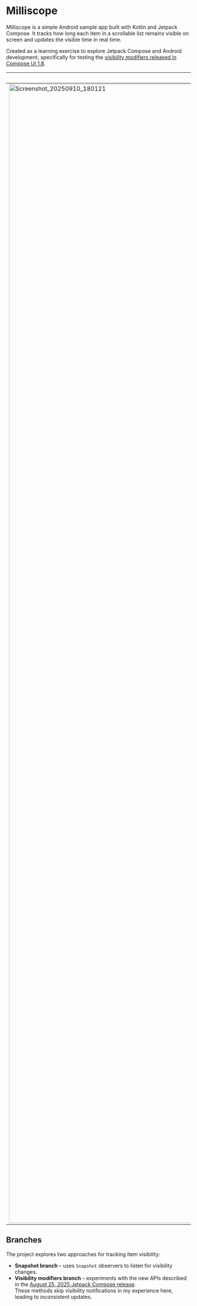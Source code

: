 # Milliscope

Milliscope is a simple Android sample app built with Kotlin and Jetpack Compose.
It tracks how long each item in a scrollable list remains visible on screen and
updates the visible time in real time.

Created as a learning exercise to explore Jetpack Compose and Android development, specifically for
testing the [visibility modifiers released in Compose UI 1.8](https://android-developers.googleblog.com/2025/08/whats-new-in-jetpack-compose-august-25-release.html).

|Light|Dark|
|-|-|
|<img width="1466" height="3101" alt="Screenshot_20250910_180121" src="https://github.com/user-attachments/assets/0002c6f6-b113-4124-b2e2-5f54075eeedd" />|<img width="1466" height="3101" alt="Screenshot_20250910_180127" src="https://github.com/user-attachments/assets/ba1f5b2f-2bff-4338-97f9-c8399dfc1b63" />|

## Branches

The project explores two approaches for tracking item visibility:

- **Snapshot branch** – uses `Snapshot` observers to listen for visibility changes.
- **Visibility modifiers branch** – experiments with the new APIs described in the [August 25, 2025 Jetpack Compose release](https://android-developers.googleblog.com/2025/08/whats-new-in-jetpack-compose-august-25-release.html).  
  These methods skip visibility notifications in my experience here, leading to inconsistent updates.